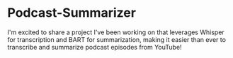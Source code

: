 # Podcast-Summarizer
I'm excited to share a project I've been working on that leverages Whisper for transcription and BART for summarization, making it easier than ever to transcribe and summarize podcast episodes from YouTube! 
